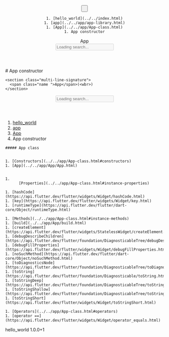 

<div id="overlay-under-drawer"></div>

<header id="title">
  <button id="sidenav-left-toggle" type="button">&nbsp;</button>
  
    1. [hello_world](../../index.html)
    1. [app](../../app/app-library.html)
    1. [App](../../app/App-class.html)
    1. App constructor
  
  <div class="self-name">App</div>
  <form class="search navbar-right" role="search">
    <input type="text" id="search-box" autocomplete="off" disabled="" class="form-control typeahead" placeholder="Loading search...">
  </form>
</header>

<main>


  <div id="dartdoc-main-content" class="main-content">
      <div>
# <span class="kind-constructor">App</span> constructor &#10;
</div>

    <section class="multi-line-signature">
      <span class="name ">App</span>(<wbr>)
    </section>

    


    


  </div> 

  <div id="dartdoc-sidebar-left" class="sidebar sidebar-offcanvas-left">
    <header id="header-search-sidebar" class="hidden-l">
  <form class="search-sidebar" role="search">
    <input type="text" id="search-sidebar" autocomplete="off" disabled="" class="form-control typeahead" placeholder="Loading search...">
  </form>
</header>


  1. [hello_world](../../index.html)
  1. [app](../../app/app-library.html)
  1. [App](../../app/App-class.html)
  1. App constructor



    ##### App class
    

    1. [Constructors](../../app/App-class.html#constructors)
    1. [App](../../app/App/App.html)


    1. 
          [Properties](../../app/App-class.html#instance-properties)
        
    1. [hashCode](https://api.flutter.dev/flutter/widgets/Widget/hashCode.html)
    1. [key](https://api.flutter.dev/flutter/widgets/Widget/key.html)
    1. [runtimeType](https://api.flutter.dev/flutter/dart-core/Object/runtimeType.html)

    1. [Methods](../../app/App-class.html#instance-methods)
    1. [build](../../app/App/build.html)
    1. [createElement](https://api.flutter.dev/flutter/widgets/StatelessWidget/createElement.html)
    1. [debugDescribeChildren](https://api.flutter.dev/flutter/foundation/DiagnosticableTree/debugDescribeChildren.html)
    1. [debugFillProperties](https://api.flutter.dev/flutter/widgets/Widget/debugFillProperties.html)
    1. [noSuchMethod](https://api.flutter.dev/flutter/dart-core/Object/noSuchMethod.html)
    1. [toDiagnosticsNode](https://api.flutter.dev/flutter/foundation/DiagnosticableTree/toDiagnosticsNode.html)
    1. [toString](https://api.flutter.dev/flutter/foundation/Diagnosticable/toString.html)
    1. [toStringDeep](https://api.flutter.dev/flutter/foundation/DiagnosticableTree/toStringDeep.html)
    1. [toStringShallow](https://api.flutter.dev/flutter/foundation/DiagnosticableTree/toStringShallow.html)
    1. [toStringShort](https://api.flutter.dev/flutter/widgets/Widget/toStringShort.html)

    1. [Operators](../../app/App-class.html#operators)
    1. [operator ==](https://api.flutter.dev/flutter/widgets/Widget/operator_equals.html)






  </div>

  <div id="dartdoc-sidebar-right" class="sidebar sidebar-offcanvas-right">
  </div>

</main>

<footer>
  <span class="no-break">
    hello_world
      1.0.0+1
  </span>

  
</footer>












